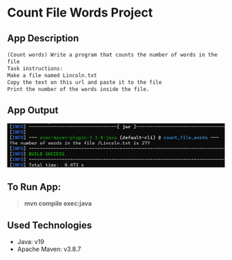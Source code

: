 # Count File Words Project
## App Description

```
(Count words) Write a program that counts the number of words in the file
Task instructions:
Make a file named Lincoln.txt
Copy the text on this url and paste it to the file
Print the number of the words inside the file.
```

## App Output

![Output](images/output.png)

## To Run App:
> **mvn compile exec:java**

## Used Technologies

* Java: v19
* Apache Maven: v3.8.7